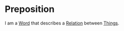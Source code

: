 # Preposition

I am a [Word](650018.md) that describes a [Relation](60005.md) between [Things](60003.md).